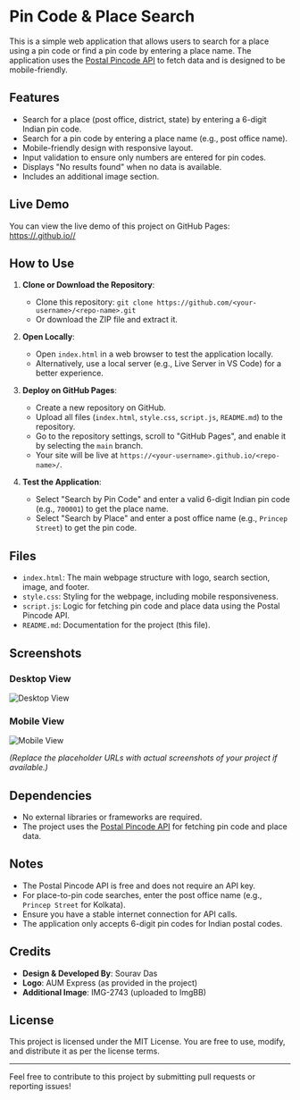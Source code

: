 # Pin Code & Place Search

This is a simple web application that allows users to search for a place using a pin code or find a pin code by entering a place name. The application uses the [Postal Pincode API](https://api.postalpincode.in/) to fetch data and is designed to be mobile-friendly.

## Features
- Search for a place (post office, district, state) by entering a 6-digit Indian pin code.
- Search for a pin code by entering a place name (e.g., post office name).
- Mobile-friendly design with responsive layout.
- Input validation to ensure only numbers are entered for pin codes.
- Displays "No results found" when no data is available.
- Includes an additional image section.

## Live Demo
You can view the live demo of this project on GitHub Pages:  
[https://<your-username>.github.io/<repo-name>/](https://<your-username>.github.io/<repo-name>/)

## How to Use
1. **Clone or Download the Repository**:
   - Clone this repository: `git clone https://github.com/<your-username>/<repo-name>.git`
   - Or download the ZIP file and extract it.

2. **Open Locally**:
   - Open `index.html` in a web browser to test the application locally.
   - Alternatively, use a local server (e.g., Live Server in VS Code) for a better experience.

3. **Deploy on GitHub Pages**:
   - Create a new repository on GitHub.
   - Upload all files (`index.html`, `style.css`, `script.js`, `README.md`) to the repository.
   - Go to the repository settings, scroll to "GitHub Pages", and enable it by selecting the `main` branch.
   - Your site will be live at `https://<your-username>.github.io/<repo-name>/`.

4. **Test the Application**:
   - Select "Search by Pin Code" and enter a valid 6-digit Indian pin code (e.g., `700001`) to get the place name.
   - Select "Search by Place" and enter a post office name (e.g., `Princep Street`) to get the pin code.

## Files
- `index.html`: The main webpage structure with logo, search section, image, and footer.
- `style.css`: Styling for the webpage, including mobile responsiveness.
- `script.js`: Logic for fetching pin code and place data using the Postal Pincode API.
- `README.md`: Documentation for the project (this file).

## Screenshots
### Desktop View
![Desktop View](https://via.placeholder.com/800x400.png?text=Desktop+View)

### Mobile View
![Mobile View](https://via.placeholder.com/400x600.png?text=Mobile+View)

*(Replace the placeholder URLs with actual screenshots of your project if available.)*

## Dependencies
- No external libraries or frameworks are required.
- The project uses the [Postal Pincode API](https://api.postalpincode.in/) for fetching pin code and place data.

## Notes
- The Postal Pincode API is free and does not require an API key.
- For place-to-pin code searches, enter the post office name (e.g., `Princep Street` for Kolkata).
- Ensure you have a stable internet connection for API calls.
- The application only accepts 6-digit pin codes for Indian postal codes.

## Credits
- **Design & Developed By**: Sourav Das
- **Logo**: AUM Express (as provided in the project)
- **Additional Image**: IMG-2743 (uploaded to ImgBB)

## License
This project is licensed under the MIT License. You are free to use, modify, and distribute it as per the license terms.

---
Feel free to contribute to this project by submitting pull requests or reporting issues!
